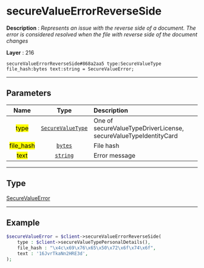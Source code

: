 # secureValueErrorReverseSide

**Description** : *Represents an issue with the reverse side of a document\. The error is considered resolved when the file with reverse side of the document changes*

**Layer** : 216

```tl
secureValueErrorReverseSide#868a2aa5 type:SecureValueType file_hash:bytes text:string = SecureValueError;
```

---

## Parameters

| Name | Type | Description |
| :---: | :---: | :--- |
| <mark>type</mark> | [`SecureValueType`](type/SecureValueType) | One of secureValueTypeDriverLicense, secureValueTypeIdentityCard |
| <mark>file_hash</mark> | [`bytes`](type/bytes) | File hash |
| <mark>text</mark> | [`string`](type/string) | Error message |

---

## Type

[SecureValueError](type/SecureValueError)

---

## Example

```php
$secureValueError = $client->secureValueErrorReverseSide(
	type : $client->secureValueTypePersonalDetails(),
	file_hash : "\x4c\x69\x76\x65\x50\x72\x6f\x74\x6f",
	text : '16JvrTkaNn2HRE3d',
);
```